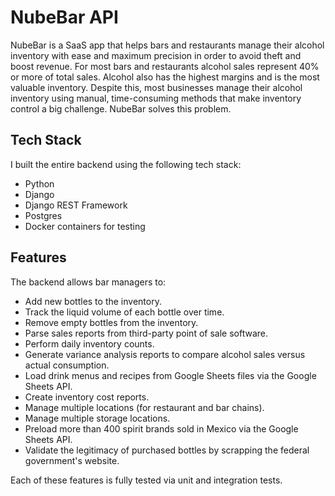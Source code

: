 # NubeBar API

NubeBar is a SaaS app that helps bars and restaurants manage their alcohol inventory with ease and maximum precision in order to avoid theft and boost revenue. For most bars and restaurants alcohol sales represent 40% or more of total sales. Alcohol also has the highest margins and is the most valuable inventory. Despite this, most businesses manage their alcohol inventory using manual, time-consuming methods that make inventory control a big challenge. NubeBar solves this problem.

## Tech Stack

I built the entire backend using the following tech stack:

- Python
- Django
- Django REST Framework
- Postgres
- Docker containers for testing

## Features

The backend allows bar managers to:

- Add new bottles to the inventory.
- Track the liquid volume of each bottle over time.
- Remove empty bottles from the inventory.
- Parse sales reports from third-party point of sale software.
- Perform daily inventory counts.
- Generate variance analysis reports to compare alcohol sales versus actual consumption.
- Load drink menus and recipes from Google Sheets files via the Google Sheets API.
- Create inventory cost reports.
- Manage multiple locations (for restaurant and bar chains).
- Manage multiple storage locations.
- Preload more than 400 spirit brands sold in Mexico via the Google Sheets API.
- Validate the legitimacy of purchased bottles by scrapping the federal government's website.

Each of these features is fully tested via unit and integration tests.
